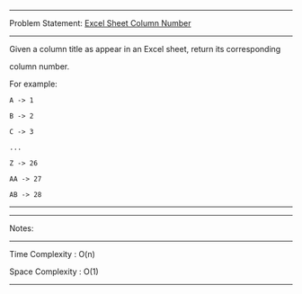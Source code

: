 ******************************************************************************
Problem Statement: [Excel Sheet Column Number](https://leetcode.com/problems/excel-sheet-column-number/)
******************************************************************************
Given a column title as appear in an Excel sheet, return its corresponding

column number.

For example:

    A -> 1

    B -> 2

    C -> 3

    ...

    Z -> 26

    AA -> 27

    AB -> 28 

*****************************************************************************

******************************************************************************
Notes: 
******************************************************************************
Time Complexity : O(n)

Space Complexity : O(1)

******************************************************************************